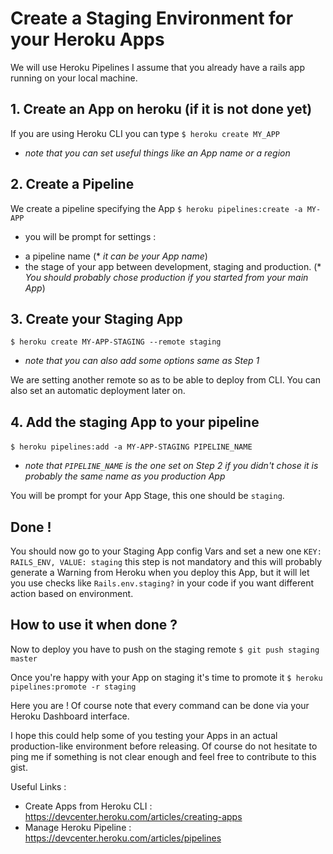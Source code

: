 # Create a Staging Environment for your Heroku Apps

We will use Heroku Pipelines
I assume that you already have a rails app running on your local machine.

## 1. Create an App on heroku (if it is not done yet)

  If you are using Heroku CLI you can type `$ heroku create MY_APP`
  
  * *note that you can set useful things like an App name or a region*
  
## 2. Create a Pipeline

  We create a pipeline specifying the App `$ heroku pipelines:create -a MY-APP` 
  
  * you will be prompt for settings :
  
   + a pipeline name (* *it can be your App name*)
   + the stage of your app between development, staging and production. (* *You should probably chose production if you started from your main App*)
    
## 3. Create your Staging App 

  `$ heroku create MY-APP-STAGING --remote staging` 
  
  * *note that you can also add some options same as Step 1*
  
  We are setting another remote so as to be able to deploy from CLI. 
  You can also set an automatic deployment later on.
  
## 4. Add the staging App to your pipeline

  `$ heroku pipelines:add -a MY-APP-STAGING PIPELINE_NAME` 
  
  * *note that `PIPELINE_NAME` is the one set on Step 2 if you didn't chose it is probably the same name as you production App*
  
  You will be prompt for your App Stage, this one should be `staging`.
  
## Done ! 

You should now go to your Staging App config Vars and set a new one `KEY: RAILS_ENV, VALUE: staging`
this step is not mandatory and this will probably generate a Warning from Heroku when you deploy this App, but it will 
let you use checks like `Rails.env.staging?` in your code if you want different action based on environment.

## How to use it when done ?

Now to deploy you have to push on the staging remote `$ git push staging master`

Once you're happy with your App on staging it's time to promote it `$ heroku pipelines:promote -r staging`

Here you are ! Of course note that every command can be done via your Heroku Dashboard interface.
  
I hope this could help some of you testing your Apps in an actual production-like environment before releasing.
Of course do not hesitate to ping me if something is not clear enough and feel free to contribute to this gist.
  
Useful Links : 
  + Create Apps from Heroku CLI : https://devcenter.heroku.com/articles/creating-apps
  + Manage Heroku Pipeline : https://devcenter.heroku.com/articles/pipelines

